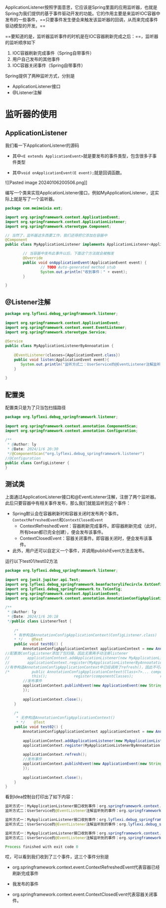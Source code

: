 ApplicationListener按照字面意思，它应该是Spring里面的应用监听器，也就是Spring为我们提供的基于事件驱动开发的功能。它的作用主要是来监听IOC容器中发布的一些事件，==只要事件发生便会来触发该监听器的回调，从而来完成事件驱动模型的开发。==

==要知道的是，监听器监听事件的时机是在IOC容器刷新完成之后：==，监听器的监听顺序如下
1.  IOC容器刷新完成事件（Spring自带事件）
2.  用户自己发布的其他事件
3.  IOC容器关闭事件（Spring自带事件）

Spring提供了两种监听方式，分别是
- ApplicationListener接口
- @Listener注解
# 监听器的使用
## ApplicationListener
我们看一下ApplicationListener的源码
- 其中`<E extends ApplicationEvent>`就是要发布的事件类型，包含很多子事件类型
    
- 其中`void onApplicationEvent(E event);`就是回调函数。

![[Pasted image 20240106200506.png]]

编写一个类来实现ApplicationListener接口，例如MyApplicationListener，这实际上就是写了一个监听器。

```Java
package com.meimeixia.ext;

import org.springframework.context.ApplicationEvent;
import org.springframework.context.ApplicationListener;
import org.springframework.stereotype.Component;

// 当然了，监听器这东西要工作，我们还得把它添加在容器中
@Component
public class MyApplicationListener implements ApplicationListener<ApplicationEvent> {

        // 当容器中发布此事件以后，下面这个方法就会被触发
        @Override
        public void onApplicationEvent(ApplicationEvent event) {
                // TODO Auto-generated method stub
                System.out.println("收到事件：" + event);
        }

}
```
## @Listener注解

```java
package org.lyflexi.debug_springframework.listener;  
  
import org.springframework.context.ApplicationEvent;  
import org.springframework.context.event.EventListener;  
import org.springframework.stereotype.Service;  
  
@Service  
public class MyApplicationListenerByAnnoatation {  
  
    @EventListener(classes={ApplicationEvent.class})  
    public void listen(ApplicationEvent event){  
       System.out.println("监听方式二：UserService的@EventListener注解监听到的事件："+event);  
    }  
  
}
```
## 配置类
配置类只是为了只当包扫描路径
```java
package org.lyflexi.debug_springframework.listener;  
  
import org.springframework.context.annotation.ComponentScan;  
import org.springframework.context.annotation.Configuration;  
  
/**  
 * @Author: ly  
 * @Date: 2024/1/6 20:30  
 */@ComponentScan("org.lyflexi.debug_springframework.listener")  
//@Configuration  
public class ConfigListener {  
}
```
## 测试类

上面通过ApplicationListener接口和@EventListener注解，注册了两个监听器。此后只要容器中有相关事件发布，那么我们就能监听到这个事件：
- Spring默认会在容器刷新时和容器关闭时发布两个事件。`ContextRefreshedEvent`和`ContextClosedEvent`
    - ContextRefreshedEvent：容器刷新完成事件。即容器刷新完成（此时，所有bean都已完全创建），便会发布该事件。
    - ContextClosedEvent：容器关闭事件。即容器关闭时，便会发布该事件。
- 此外，用户还可以自定义一个事件，并调用publishEvent方法去发布。

运行以下test01/test02方法
```Java
package org.lyflexi.debug_springframework.listener;  
  
import org.junit.jupiter.api.Test;  
import org.lyflexi.debug_springframework.beanfactorylifecircle.ExtConfig;  
import org.lyflexi.debug_springframework.tx.TxConfig;  
import org.springframework.context.ApplicationEvent;  
import org.springframework.context.annotation.AnnotationConfigApplicationContext;  
  
/**  
 * @Author: ly  
 * @Date: 2024/1/6 20:18  
 */public class ListenerTest {  
      
    /*  
    * 有参构造AnnotationConfigApplicationContext(ConfigListener.class)  
    * */    @Test  
    public void test01() {  
        AnnotationConfigApplicationContext applicationContext = new AnnotationConfigApplicationContext(ConfigListener.class);  
//配置类ConfigListener添加了包扫描，因此无需再手动注册listener  
//        applicationContext.addApplicationListener(new MyApplicationListener());  
//        applicationContext.register(MyApplicationListenerByAnnoatation.class);  
//有参构造AnnotationConfigApplicationContext中已经调用了refresh()，因此不可再次手动调用refresh()，refresh()只能调用一次  
/*          public AnnotationConfigApplicationContext(Class<?>... componentClasses) {  
            this();            register(componentClasses);            refresh();        }*///        applicationContext.refresh();  
        //发布事件  
        applicationContext.publishEvent(new ApplicationEvent(new String("我发布的事件")) {  
        });  
  
        applicationContext.close();  
    }  
  
    /*  
     * 无参构造AnnotationConfigApplicationContext()  
     * */    @Test  
    public void test02() {  
        AnnotationConfigApplicationContext applicationContext = new AnnotationConfigApplicationContext();  
  
        applicationContext.addApplicationListener(new MyApplicationListener());  
        applicationContext.register(MyApplicationListenerByAnnoatation.class);  
  
        applicationContext.refresh();  
        //发布事件  
        applicationContext.publishEvent(new ApplicationEvent(new String("我发布的事件")) {  
        });  
  
        applicationContext.close();  
    }  
}
```

看到Idea控制台打印出了如下内容：
```java
监听方式一：MyApplicationListener接口收到事件：org.springframework.context.event.ContextRefreshedEvent[source=org.springframework.context.annotation.AnnotationConfigApplicationContext@6302bbb1, started on Sat Jan 06 21:20:40 CST 2024]
监听方式二：UserService的@EventListener注解监听到的事件：org.springframework.context.event.ContextRefreshedEvent[source=org.springframework.context.annotation.AnnotationConfigApplicationContext@6302bbb1, started on Sat Jan 06 21:20:40 CST 2024]

监听方式一：MyApplicationListener接口收到事件：org.lyflexi.debug_springframework.listener.ListenerTest$2[source=我发布的事件]
监听方式二：UserService的@EventListener注解监听到的事件：org.lyflexi.debug_springframework.listener.ListenerTest$2[source=我发布的事件]

监听方式一：MyApplicationListener接口收到事件：org.springframework.context.event.ContextClosedEvent[source=org.springframework.context.annotation.AnnotationConfigApplicationContext@6302bbb1, started on Sat Jan 06 21:20:40 CST 2024]
监听方式二：UserService的@EventListener注解监听到的事件：org.springframework.context.event.ContextClosedEvent[source=org.springframework.context.annotation.AnnotationConfigApplicationContext@6302bbb1, started on Sat Jan 06 21:20:40 CST 2024]

Process finished with exit code 0
```
哎，可以看到我们收到了三个事件，这三个事件分别是

- org.springframework.context.event.ContextRefreshedEvent代表容器已经刷新完成事件
    
- 我发布的事件
    
- org.springframework.context.event.ContextClosedEvent代表容器关闭事件。

